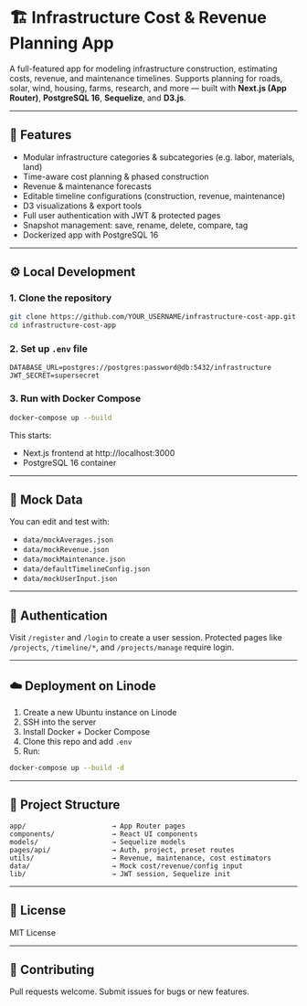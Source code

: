 # 🏗️ Infrastructure Cost & Revenue Planning App

A full-featured app for modeling infrastructure construction, estimating costs, revenue, and maintenance timelines. Supports planning for roads, solar, wind, housing, farms, research, and more — built with **Next.js (App Router)**, **PostgreSQL 16**, **Sequelize**, and **D3.js**.

---

## 🚀 Features

- Modular infrastructure categories & subcategories (e.g. labor, materials, land)
- Time-aware cost planning & phased construction
- Revenue & maintenance forecasts
- Editable timeline configurations (construction, revenue, maintenance)
- D3 visualizations & export tools
- Full user authentication with JWT & protected pages
- Snapshot management: save, rename, delete, compare, tag
- Dockerized app with PostgreSQL 16

---

## ⚙️ Local Development

### 1. Clone the repository

```bash
git clone https://github.com/YOUR_USERNAME/infrastructure-cost-app.git
cd infrastructure-cost-app
```

### 2. Set up `.env` file

```env
DATABASE_URL=postgres://postgres:password@db:5432/infrastructure
JWT_SECRET=supersecret
```

### 3. Run with Docker Compose

```bash
docker-compose up --build
```

This starts:
- Next.js frontend at http://localhost:3000
- PostgreSQL 16 container

---

## 🧪 Mock Data

You can edit and test with:
- `data/mockAverages.json`
- `data/mockRevenue.json`
- `data/mockMaintenance.json`
- `data/defaultTimelineConfig.json`
- `data/mockUserInput.json`

---

## 👤 Authentication

Visit `/register` and `/login` to create a user session. Protected pages like `/projects`, `/timeline/*`, and `/projects/manage` require login.

---

## ☁️ Deployment on Linode

1. Create a new Ubuntu instance on Linode
2. SSH into the server
3. Install Docker + Docker Compose
4. Clone this repo and add `.env`
5. Run:

```bash
docker-compose up --build -d
```

---

## 📂 Project Structure

```
app/                     → App Router pages
components/              → React UI components
models/                  → Sequelize models
pages/api/               → Auth, project, preset routes
utils/                   → Revenue, maintenance, cost estimators
data/                    → Mock cost/revenue/config input
lib/                     → JWT session, Sequelize init
```

---

## 📝 License

MIT License

---

## 🙌 Contributing

Pull requests welcome. Submit issues for bugs or new features.